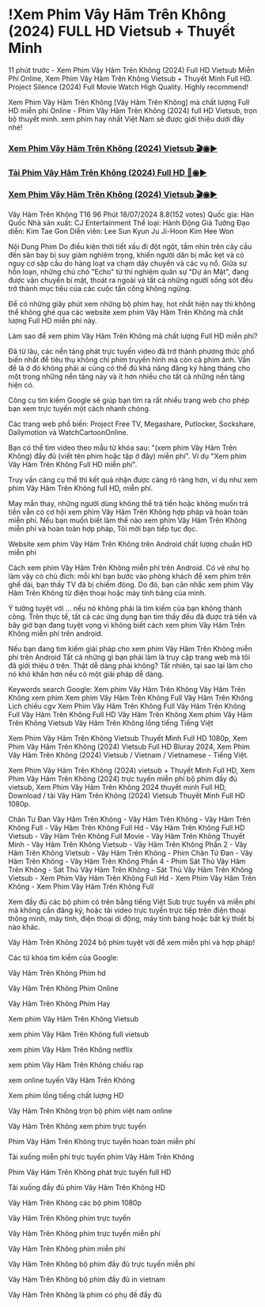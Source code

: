 # !Xem Phim Vây Hãm Trên Không (2024) FULL HD Vietsub + Thuyết Minh

11 phút trước - Xem Phim Vây Hãm Trên Không (2024) Full HD Vietsub Miễn Phí Online, Xem Phim Vây Hãm Trên Không Vietsub + Thuyết Minh Full HD. Project Silence (2024) Full Movie Watch High Quality. Highly recommend!

Xem Phim Vây Hãm Trên Không [Vây Hãm Trên Không] mà chất lượng Full HD miễn phí Online - Phim Vây Hãm Trên Không (2024) full HD Vietsub, trọn bộ thuyết minh. xem phim hay nhất Việt Nam sẽ được giới thiệu dưới đây nhé!

### <a href="https://bit.ly/3LsHo99">Xem Phim Vây Hãm Trên Không (2024) Vietsub 🎬◉▶️</a>

### <a href="https://bit.ly/3LsHo99">Tải Phim Vây Hãm Trên Không (2024) Full HD 📁◉▶️</a>

### <a href="https://bit.ly/3LsHo99">Xem Phim Vây Hãm Trên Không (2024) Vietsub 🎬◉▶️</a>

Vây Hãm Trên Không T16 96 Phút 18/07/2024 8.8(152 votes) Quốc gia: Hàn Quốc Nhà sản xuất: CJ Entertainment Thể loại: Hành Động Giả Tưởng Đạo diễn: Kim Tae Gon Diễn viên: Lee Sun Kyun Ju Ji-Hoon Kim Hee Won

Nội Dung Phim Do điều kiện thời tiết xấu đi đột ngột, tầm nhìn trên cây cầu đến sân bay bị suy giảm nghiêm trọng, khiến người dân bị mắc kẹt và có nguy cơ sập cầu do hàng loạt va chạm dây chuyền và các vụ nổ. Giữa sự hỗn loạn, những chú chó "Echo" từ thí nghiệm quân sự "Dự án Mật", đang được vận chuyển bí mật, thoát ra ngoài và tất cả những người sống sót đều trở thành mục tiêu của các cuộc tấn công không ngừng.

Để có những giây phút xem những bộ phim hay, hot nhất hiện nay thì không thể không ghé qua các website xem phim Vây Hãm Trên Không mà chất lượng Full HD miễn phí này.

Làm sao để xem phim Vây Hãm Trên Không mà chất lượng Full HD miễn phí?

Đã từ lâu, các nền tảng phát trực tuyến video đã trở thành phương thức phổ biến nhất để tiêu thụ không chỉ phim truyền hình mà còn cả phim ảnh. Vấn đề là ở đó không phải ai cũng có thể đủ khả năng đăng ký hàng tháng cho một trong những nền tảng này và ít hơn nhiều cho tất cả những nền tảng hiện có.

Công cụ tìm kiếm Google sẽ giúp bạn tìm ra rất nhiều trang web cho phép bạn xem trực tuyến một cách nhanh chóng.

Các trang web phổ biến: Project Free TV, Megashare, Putlocker, Sockshare, Dailymotion và WatchCartoonOnline.

Bạn có thể tìm video theo mẫu từ khóa sau: "(xem phim Vây Hãm Trên Không) đầy đủ (viết tên phim hoặc tập ở đây) miễn phí". Ví dụ "Xem phim Vây Hãm Trên Không Full HD miễn phí".

Truy vấn càng cụ thể thì kết quả nhận được càng rõ ràng hơn, ví dụ như xem phim Vây Hãm Trên Không full HD, miễn phí.

May mắn thay, những người dùng không thể trả tiền hoặc không muốn trả tiền vẫn có cơ hội xem phim Vây Hãm Trên Không hợp pháp và hoàn toàn miễn phí. Nếu bạn muốn biết làm thế nào xem phim Vây Hãm Trên Không miễn phí và hoàn toàn hợp pháp, Tôi mời bạn tiếp tục đọc.

Website xem phim Vây Hãm Trên Không trên Android chất lượng chuẩn HD miễn phí

Cách xem phim Vây Hãm Trên Không miễn phí trên Android. Có vẻ như họ làm vậy có chủ đích: mỗi khi bạn bước vào phòng khách để xem phim trên ghế dài, bạn thấy TV đã bị chiếm đóng. Do đó, bạn cân nhắc xem phim Vây Hãm Trên Không từ điện thoại hoặc máy tính bảng của mình.

Ý tưởng tuyệt vời ... nếu nó không phải là tìm kiếm của bạn không thành công. Trên thực tế, tất cả các ứng dụng bạn tìm thấy đều đã được trả tiền và bây giờ bạn đang tuyệt vọng vì không biết cách xem phim Vây Hãm Trên Không miễn phí trên android.

Nếu bạn đang tìm kiếm giải pháp cho xem phim Vây Hãm Trên Không miễn phí trên Android Tất cả những gì bạn phải làm là truy cập trang web mà tôi đã giới thiệu ở trên. Thật dễ dàng phải không? Tất nhiên, tại sao lại làm cho nó khó khăn hơn nếu có một giải pháp dễ dàng.

Keywords search Google: Xem phim Vây Hãm Trên Không Vây Hãm Trên Không xem phim Xem phim Vây Hãm Trên Không Full Vây Hãm Trên Không Lịch chiếu cgv Xem Phim Vây Hãm Trên Không Full Vây Hãm Trên Không Full Vây Hãm Trên Không Full HD Vây Hãm Trên Không Xem phim Vây Hãm Trên Không Vietsub Vây Hãm Trên Không lồng tiếng Tiếng Việt

Xem Phim Vây Hãm Trên Không Vietsub Thuyết Minh Full HD 1080p, Xem Phim Vây Hãm Trên Không (2024) Vietsub Full HD Bluray 2024, Xem Phim Vây Hãm Trên Không (2024) Vietsub / Vietnam / Vietnamese - Tiếng Việt.

Xem Phim Vây Hãm Trên Không (2024) vietsub + Thuyết Minh Full HD, Xem Phim Vây Hãm Trên Không (2024) trực tuyến miễn phí bộ phim đầy đủ vietsub, Xem Phim Vây Hãm Trên Không 2024 thuyết minh Full HD, Download / tải Vây Hãm Trên Không (2024) Vietsub Thuyết Minh Full HD 1080p.

Chân Tư Đan Vây Hãm Trên Không - Vây Hãm Trên Không - Vây Hãm Trên Không Full - Vây Hãm Trên Không Full Hd - Vây Hãm Trên Không Full HD Vietsub - Vây Hãm Trên Không Full Movie - Vây Hãm Trên Không Thuyết Minh - Vây Hãm Trên Không Vietsub - Vây Hãm Trên Không Phần 2 - Vây Hãm Trên Không Vietsub - Vây Hãm Trên Không - Phim Chân Tử Đan - Vây Hãm Trên Không - Vây Hãm Trên Không Phần 4 - Phim Sát Thủ Vây Hãm Trên Không - Sát Thủ Vây Hãm Trên Không - Sát Thủ Vây Hãm Trên Không Vietsub - Xem Phim Vây Hãm Trên Không Full Hd - Xem Phim Vây Hãm Trên Không - Xem Phim Vây Hãm Trên Không Full

Xem đầy đủ các bộ phim có trên bằng tiếng Việt Sub trực tuyến và miễn phí mà không cần đăng ký, hoặc tải video trực tuyến trực tiếp trên điện thoại thông minh, máy tính, điện thoại di động, máy tính bảng hoặc bất kỳ thiết bị nào khác.

Vây Hãm Trên Không 2024 bộ phim tuyệt vời để xem miễn phí và hợp pháp!

Các từ khóa tìm kiếm của Google:

Vây Hãm Trên Không Phim hd

Vây Hãm Trên Không Phim Online

Vây Hãm Trên Không Phim Hay

Xem phim Vây Hãm Trên Không Vietsub

xem phim Vây Hãm Trên Không full vietsub

xem phim Vây Hãm Trên Không netflix

xem phim Vây Hãm Trên Không chiếu rạp

xem online tuyến Vây Hãm Trên Không

Xem phim lồng tiếng chất lượng HD

Vây Hãm Trên Không trọn bộ phim việt nam online

Vây Hãm Trên Không xem phim trực tuyến

Phim Vây Hãm Trên Không trực tuyến hoàn toàn miễn phí

Tải xuống miễn phí trực tuyến phim Vây Hãm Trên Không

Phim Vây Hãm Trên Không phát trực tuyến full HD

Tải xuống đầy đủ phim Vây Hãm Trên Không HD

Vây Hãm Trên Không các bộ phim 1080p

Vây Hãm Trên Không phim trực tuyến

Vây Hãm Trên Không phim trực tuyến miễn phí

Vây Hãm Trên Không phim miễn phí

Vây Hãm Trên Không bộ phim đầy đủ trực tuyến miễn phí

Vây Hãm Trên Không bộ phim đầy đủ in vietnam

Vây Hãm Trên Không là phim có phụ đề đầy đủ
